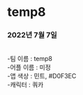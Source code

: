 # temp8

### 2022년 7월 7일

<br>
-팀 이름 : temp8
<br>
-어플 이름 : 미정
<br>
-앱 색상 : 민트, #D0F3EC
<br>
-캐릭터 : 쿼카
